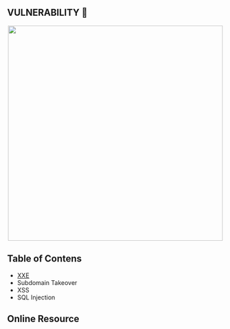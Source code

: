 ## VULNERABILITY :bug:

<p align="center"><img src="https://user-images.githubusercontent.com/52058660/89898222-85c0a500-dc0a-11ea-9eca-815238a55a38.jpg" width="500"></p>

## Table of Contens
  - [XXE](https://github.com/acvn/b3lajar/blob/master/vuln/xxe.md)
  - Subdomain Takeover
  - XSS
  - SQL Injection

## Online Resource
